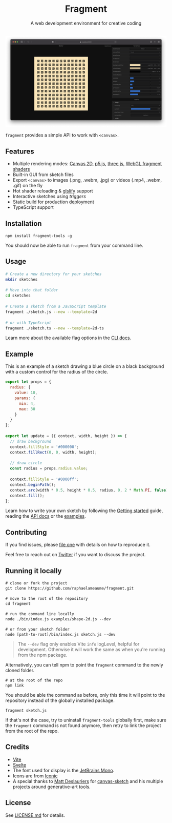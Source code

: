 <h1 align="center">Fragment</h1>
<div align="center">A web development environment for creative coding</div>
<br/>

![Screen capture of Fragment, splitted in two columns, the left one has a centered canvas displaying squares arranged in a grid, the right column contains various controls for colors, variables and exports](https://github.com/raphaelameaume/fragment/raw/main/screenshot.png "Screen Capture of Fragment")

`fragment` provides a simple API to work with `<canvas>`.

## Features

- Multiple rendering modes: [Canvas 2D](https://developer.mozilla.org/en-US/docs/Web/API/Canvas_API), [p5.js](https://github.com/processing/p5.js/), [three.js](https://github.com/mrdoob/three.js/), [WebGL fragment shaders](https://developer.mozilla.org/en-US/docs/Web/API/WebGLShader)
- Built-in GUI from sketch files
- Export `<canvas>` to images (.png, .webm, .jpg) or videos (.mp4, .webm, .gif) on the fly
- Hot shader reloading & [glslify](https://github.com/glslify/glslify) support
- Interactive sketches using *triggers*
- Static build for production deployment
- TypeScript support

## Installation

```
npm install fragment-tools -g
``` 

You should now be able to run `fragment` from your command line.

## Usage

```sh
# Create a new directory for your sketches
mkdir sketches

# Move into that folder
cd sketches

# Create a sketch from a JavaScript template
fragment ./sketch.js --new --template=2d

# or with TypeScript
fragment ./sketch.ts --new --template=2d-ts
```

Learn more about the available flag options in the [CLI docs](./docs/api/CLI.md).

## Example

This is an example of a sketch drawing a blue circle on a black background with a custom control for the radius of the circle.

```js
export let props = {
  radius: {
    value: 10,
    params: {
      min: 4,
      max: 30
    }
  }
};

export let update = ({ context, width, height }) => {
  // draw background
  context.fillStyle = '#000000';
  context.fillRect(0, 0, width, height);

  // draw circle
  const radius = props.radius.value;

  context.fillStyle = '#0000ff';
  context.beginPath();
  context.arc(width * 0.5, height * 0.5, radius, 0, 2 * Math.PI, false);
  context.fill();
};
```

Learn how to write your own sketch by following the [Getting started](./docs//guide/getting-started.md) guide, reading the [API docs](./docs/api/sketch.md) or the [examples](./examples/).

## Contributing

If you find issues, please [file one](https://github.com/raphaelameaume/fragment/issues) with details on how to reproduce it.

Feel free to reach out on [Twitter](https://twitter.com/raphaelameaume) if you want to discuss the project.

## Running it locally

```
# clone or fork the project
git clone https://github.com/raphaelameaume/fragment.git 

# move to the root of the repository
cd fragment

# run the command line locally
node ./bin/index.js examples/shape-2d.js --dev

# or from your sketch folder
node [path-to-root]/bin/index.js sketch.js --dev
```

> The `--dev` flag only enables Vite `info` logLevel, helpful for development. Otherwise it will work the same as when you're running from the npm package.

Alternatively, you can tell npm to point the `fragment` command to the newly cloned folder.

```
# at the root of the repo
npm link
```

You should be able the command as before, only this time it will point to the repository instead of the globally installed package.

```
fragment sketch.js
```

If that's not the case, try to uninstall `fragment-tools` globally first, make sure the `fragment` command is not found anymore, then retry to link the project from the root of the repo.

## Credits

- [Vite](https://vitejs.dev/)
- [Svelte](https://svelte.dev/)
- The font used for display is the [JetBrains Mono](https://www.jetbrains.com/lp/mono/).
- Icons are from [Iconic](https://iconic.app/)
- A special thanks to [Matt Deslauriers](https://www.mattdesl.com/) for [canvas-sketch](https://github.com/mattdesl/canvas-sketch) and his multiple projects around generative-art tools.

## License

See [LICENSE.md](./LICENSE.md) for details.
